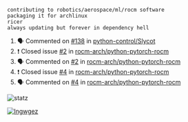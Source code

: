 ```
contributing to robotics/aerospace/ml/rocm software
packaging it for archlinux
ricer
always updating but forever in dependency hell
```

<!--START_SECTION:activity-->
1. 🗣 Commented on [#138](https://github.com/python-control/Slycot/issues/138) in [python-control/Slycot](https://github.com/python-control/Slycot)
2. ❗️ Closed issue [#2](https://github.com/rocm-arch/python-pytorch-rocm/issues/2) in [rocm-arch/python-pytorch-rocm](https://github.com/rocm-arch/python-pytorch-rocm)
3. 🗣 Commented on [#2](https://github.com/rocm-arch/python-pytorch-rocm/issues/2) in [rocm-arch/python-pytorch-rocm](https://github.com/rocm-arch/python-pytorch-rocm)
4. ❗️ Closed issue [#4](https://github.com/rocm-arch/python-pytorch-rocm/issues/4) in [rocm-arch/python-pytorch-rocm](https://github.com/rocm-arch/python-pytorch-rocm)
5. 🗣 Commented on [#4](https://github.com/rocm-arch/python-pytorch-rocm/issues/4) in [rocm-arch/python-pytorch-rocm](https://github.com/rocm-arch/python-pytorch-rocm)
<!--END_SECTION:activity-->


![statz](https://github-readme-stats.vercel.app/api?username=acxz&include_all_commits=true&show_icons=true)

[![lngwgez](https://github-readme-stats.vercel.app/api/top-langs/?username=acxz&layout=compact)](https://github.com/acxz/github-readme-stats)


<!--
**acxz/acxz** is a ✨ _special_ ✨ repository because its `README.md` (this file) appears on your GitHub profile.

Here are some ideas to get you started:

- 🔭 I’m currently working on ...
- 🌱 I’m currently learning ...
- 👯 I’m looking to collaborate on ...
- 🤔 I’m looking for help with ...
- 💬 Ask me about ...
- 📫 How to reach me: ...
- 😄 Pronouns: ...
- ⚡ Fun fact: ...
-->

